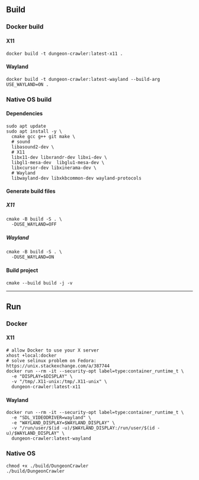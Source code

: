 ## Build

### Docker build

#### X11
```shell
docker build -t dungeon-crawler:latest-x11 .
```

#### Wayland
```shell
docker build -t dungeon-crawler:latest-wayland --build-arg USE_WAYLAND=ON .
```

### Native OS build

#### Dependencies
```shell
sudo apt update
sudo apt install -y \
  cmake gcc g++ git make \
  # sound
  libasound2-dev \
  # X11
  libx11-dev libxrandr-dev libxi-dev \
  libgl1-mesa-dev  libglu1-mesa-dev \
  libxcursor-dev libxinerama-dev \
  # Wayland
  libwayland-dev libxkbcommon-dev wayland-protocols
```

#### Generate build files

##### X11
```shell
cmake -B build -S . \
  -DUSE_WAYLAND=OFF
```

##### Wayland
```shell
cmake -B build -S . \
  -DUSE_WAYLAND=ON
```

#### Build project
```shell
cmake --build build -j -v
```

---

## Run

### Docker

#### X11
```shell
# allow Docker to use your X server
xhost +local:docker
# solve selinux problem on Fedora: https://unix.stackexchange.com/a/387744
docker run --rm -it --security-opt label=type:container_runtime_t \
  -e "DISPLAY=$DISPLAY" \
  -v "/tmp/.X11-unix:/tmp/.X11-unix" \
  dungeon-crawler:latest-x11
```

#### Wayland
```shell
docker run --rm -it --security-opt label=type:container_runtime_t \
  -e "SDL_VIDEODRIVER=wayland" \
  -e "WAYLAND_DISPLAY=$WAYLAND_DISPLAY" \
  -v "/run/user/$(id -u)/$WAYLAND_DISPLAY:/run/user/$(id -u)/$WAYLAND_DISPLAY" \
  dungeon-crawler:latest-wayland
```

### Native OS

```shell
chmod +x ./build/DungeonCrawler
./build/DungeonCrawler
```
